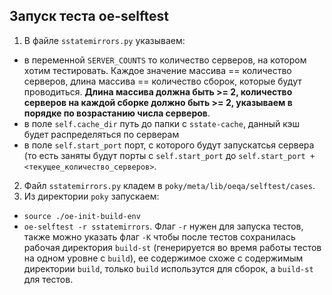 ## Запуск теста oe-selftest
1. В файле `sstatemirrors.py` указываем:
  - в переменной `SERVER_COUNTS` то количество серверов, на котором хотим тестировать. Каждое значение массива == количество серверов, длина массива == количество сборок, которые будут проводиться. **Длина массива должна быть >= 2, количество серверов на каждой сборке должно быть >= 2, указываем в порядке по возрастанию числа серверов**.
  - в поле `self.cache_dir` путь до папки с `sstate-cache`, данный кэш будет распределяться по серверам
  - в поле `self.start_port` порт, с которого будут запускатсья сервера (то есть заняты будут порты с `self.start_port` до `self.start_port + <текущее_количество_серверов>`.
2. Файл `sstatemirrors.py` кладем в `poky/meta/lib/oeqa/selftest/cases`.
3. Из директории `poky` запускаем:
  - `source ./oe-init-build-env`
  - `oe-selftest -r sstatemirrors`. Флаг `-r` нужен для запуска тестов, также можно указать флаг `-K` чтобы после тестов сохранилась рабочая директория `build-st` (генерируется во время работы тестов на одном уровне с `build`), ее содержимое схоже с содержимым директории `build`, только `build` использутся для сборок, а `build-st` для тестов. 
